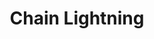 ---
title: "Chain Lightning"
permalink: /spells/chain-lightning/
tags:
  - Spell
  - 6th Level
  - Evocation
  - Damage
  - Lightning
available_for:
  - Sorcerer
  - Wizard
level: "6th Level"
school: "Evocation"
range: "150 ft"
comp:
  - V
  - S
  - M
material: "a bit of fur; a piece of amber, glass, or a crystal rod; and three silver pins."
attack: "DEX Save"
effect: "Lightning"
description: |
  You create a bolt of lightning that arcs toward a target of your choice that you can see within range. Three bolts then leap from that target to as many as three other targets, each of which must be within 30 feet of the first target. A target can be a creature or an object and can be targeted by only one of the bolts.

  A target must make a dexterity saving throw. The target takes 10d8 lightning damage on a failed save, or half as much damage on a successful one.

  **At higher levels.** When you cast this spell using a spell slot of 7th level or higher, one additional bolt leaps from the first target to another target for each slot level above 6th.
excerpt: "You create a bolt of lightning that arcs toward a target of your choice that you can see within range."
source: "Basic Rules"
---